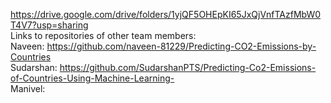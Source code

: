 https://drive.google.com/drive/folders/1yjQF5OHEpKI65JxQjVnfTAzfMbW0T4V7?usp=sharing <br>
Links to repositories of other team members: <br>
Naveen: https://github.com/naveen-81229/Predicting-CO2-Emissions-by-Countries <br>
Sudarshan: https://github.com/SudarshanPTS/Predicting-Co2-Emissions-of-Countries-Using-Machine-Learning- <br>
Manivel: 
